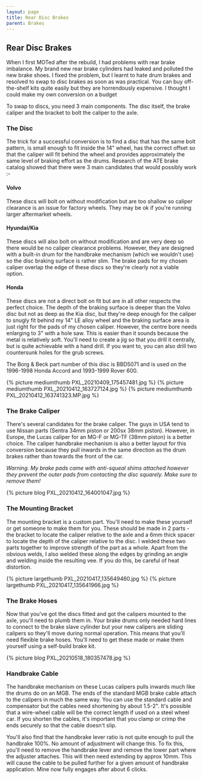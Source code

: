 ```yaml
---
layout: page
title: Rear Disc Brakes
parent: Brakes
---
```

## Rear Disc Brakes

When I first MOTed after the rebuild, I had problems with rear brake imbalance. My brand new rear brake cylinders had leaked and polluted the new brake shoes. I fixed the problem, but I learnt to hate drum brakes and resolved to swap to disc brakes as soon as was practical. You can buy off-the-shelf kits quite easily but they are horrendously expensive. I thought I could make my own conversion on a budget

To swap to discs, you need 3 main components. The disc itself, the brake caliper and the bracket to bolt the caliper to the axle.

### The Disc
The trick for a successful conversion is to find a disc that has the same bolt pattern, is small enough to fit inside the 14" wheel, has the correct offset so that the caliper will fit behind the wheel and provides approximately the same level of braking effort as the drums. Research of the ATE brake catalog showed that there were 3 main candidates that would possibly work :-

#### Volvo
These discs will bolt on without modification but are too shallow so caliper clearance is an issue for factory wheels. They may be ok if you're running larger aftermarket wheels. 

#### Hyundai/Kia
These discs will also bolt on without modification and are very deep so there would be no caliper clearance problems. However, they are designed with a built-in drum for the handbrake mechanism (which we wouldn't use) so the disc braking surface is rather slim. The brake pads for my chosen caliper overlap the edge of these discs so they're clearly not a viable option.

#### Honda
These discs are not a direct bolt on fit but are in all other respects the perfect choice. The depth of the braking surface is deeper than the Volvo disc but not as deep as the Kia disc, but they're deep enough for the caliper to snugly fit behind my 14" LE alloy wheel and the braking surface area is just right for the pads of my chosen caliper. However, the centre bore needs enlarging to 3" with a hole saw. This is easier than it sounds because the metal is relatively soft. You'll need to create a jig so that you drill it centrally, but is quite achievable with a hand drill. If you want to, you can also drill two countersunk holes for the grub screws.

The Borg & Beck part number of this disc is BBD5071 and is used on the 1996-1998 Honda Accord and 1993-1999 Rover 600.

{% picture mediumthumb PXL_20210409_175457481.jpg %}
{% picture mediumthumb PXL_20210412_163727124.jpg %}
{% picture mediumthumb PXL_20210412_163741323.MP.jpg %}


### The Brake Caliper
There's several candidates for the brake caliper. The guys in USA tend to use Nissan parts (Sentra 34mm piston or 200sx 38mm piston). However, in Europe, the Lucas caliper for an MG-F or MG-TF (38mm piston) is a better choice. The caliper handbrake mechanism is also a better layout for this conversion because they pull inwards in the same direction as the drum brakes rather than towards the front of the car.

*Warning. My brake pads came with anti-squeal shims attached however they prevent the outer pads from contacting the disc squarely. Make sure to remove them!*

{% picture blog PXL_20210412_164001047.jpg %}

### The Mounting Bracket
The mounting bracket is a custom part. You'll need to make these yourself or get someone to make them for you. These should be made in 2 parts - the bracket to locate the caliper relative to the axle and a 6mm thick spacer to locate the depth of the caliper relative to the disc. I welded these two parts together to improve strength of the part as a whole. Apart from the obvious welds, I also welded these along the edges by grinding an angle and welding inside the resulting vee. If you do this, be careful of heat distortion.

{% picture largethumb PXL_20210417_135649460.jpg %}
{% picture largethumb PXL_20210417_135641966.jpg %}

### The Brake Hoses
Now that you've got the discs fitted and got the calipers mounted to the axle, you'll need to plumb them in. Your brake drums only needed hard lines to connect to the brake slave cylinder but your new calipers are sliding calipers so they'll move during normal operation. This means that you'll need flexible brake hoses. You'll need to get these made or make them yourself using a self-build brake kit.

{% picture blog PXL_20210518_180357478.jpg %}

### Handbrake Cable
The handbrake mechanism on these Lucas calipers pulls inwards much like the drums do on an MGB. The ends of the standard MGB brake cable attach to the calipers in much the same way. You can use the standard cable and compensator but the cables need shortening by about 1.5-2". It's possible that a wire-wheel cable will be the correct length if used on a steel wheel car. If you shorten the cables, it's important that you clamp or crimp the ends securely so that the cable doesn't slip.

You'll also find that the handbrake lever ratio is not quite enough to pull the handbrake 100%. No amount of adjustment will change this. To fix this, you'll need to remove the handbrake lever and remove the lower part where the adjuster attaches. This will then need extending by approx 10mm. This will cause the cable to be pulled further for a given amount of handbrake application. Mine now fully engages after about 6 clicks.
